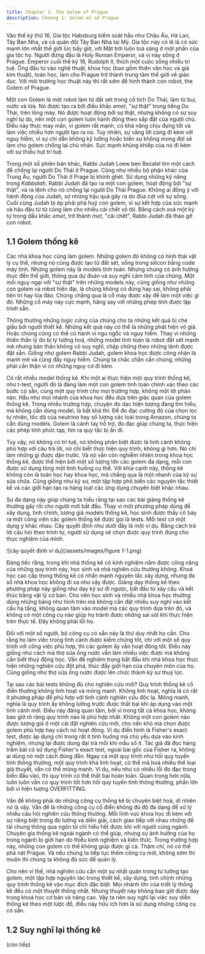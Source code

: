 ```yaml
---
title: Chapter 1. The Golem of Prague
description: Chương 1: Golem xứ sở Prague
---
```


Vào thế kỷ thứ 16, Gia tộc Habsburg kiểm soát hầu như Châu Âu, Hà Lan, Tây Ban Nha, và cả quân đội Tây Ban Nha tại Mỹ. Gia tộc này có lẽ là có sức mạnh lớn nhất thể giới lúc bấy giờ, với Mặt trời luôn toả sáng ở một phần của gia tộc họ. Người đứng đầu là Holy Roman Emperor, và vị này sống ở Prague. Emperor cuối thể kỷ 16, Rudolph II, thích một cuộc sống nhiều trí tuệ. Ông đầu tư vào nghệ thuật, khoa học (bao gồm thiên văn học và giả kim thuật), toán học, làm cho Prague trở thành trung tâm thế giới về giáo dục. Với môi trường học thuật này thì rất sớm để hình thành con robot, the Golem of Prague.  

Một con Golem là một robot làm từ đất sét trong cổ tích Do Thái, làm từ bụi, nước và lửa. Nó được tạo ra bởi điều khắc *emet*, "sự thật" trong tiếng Do Thái, trên lông mày. Nó được hoạt động bởi sự thật, nhưng không có sự suy nghĩ tự do, nên một con golem luôn hành động theo sắp đặt của người chủ. Điều này thực may mắn, vì golem rất mạnh, có khả năng chịu đựng tốt và làm việc nhiều hơn người tạo ra nó. Tuy nhiên, sự vâng lời cũng đi kèm với nguy hiểm, vì sự chỉ dẫn không kỹ lưỡng hoặc biến sự không mong đợi sẽ làm cho golem chống lại chủ nhân. Sực mạnh khủng khiếp của nó đi kèm với sự thiếu hụt trí tuệ.  

Trong một số phiên bản khác, Rabbi Judah Loew ben Bezalel tìm một cách để chống lại người Do Thái ở Prague. Cũng như nhiều bộ phận khác của Trung Âu, người Do Thái ở Prage bị khinh ghét. Sử dụng những kỹ năng trong *Kabbalah*, Rabbi Judah đã tạo ra một con golem, hoạt động bởi "sự thật", và ra lệnh cho nó chống lại người Do Thái Prague. Không ai đồng ý với hành động của Judah, sợ những hậu quả gây ra do đùa cợt với sự sống. Cuối cùng Judah bị ép phải phá huỷ con golem, vì sự kết hợp của sức mạnh và hậu đậu từ từ cũng làm cho nhiều cái chết vô tội. Bằng cách xoá một ký tự trong dấu khắc *emet*, trở thành *met*, "cái chết", Rabbi Judah đã tháo gỡ con robot.  

## 1.1 Golem thống kê
Các nhà khoa học cũng làm golem. Những golem đó không có hình thái vật lý cụ thể, nhưng nó cũng được tạo từ đất sét, sống trong silicon bằng code máy tính. Những golem này là models tính toán. Nhưng chúng có ảnh hưởng thực đến thế giới, thông qua dự đoán và suy nghĩ cảm tính của chúng. Một mối nguy ngại với "sự thật" trên những models này, cũng giống như những con golem và robot hiện đại, là chúng không có đúng hay sai, không phải tiên tri hay lừa đảo. Chúng chẳng qua là cỗ máy được xây để làm một việc gì đó. Những cổ máy này cực mạnh, hăng say với những phép tính được lập trình sẵn.  

Thông thường những logic cứng của chúng cho ta những kết quả bị che giấu bới người thiết kế. Những kết quả này có thể là những phát hiện vô giá. Hoặc chúng cũng có thể có hành vi ngu ngốc và nguy hiểm. Thay vì những thiên thần lý do bị lý tưởng hoá, những model tính toán là robot đất sét mạnh mẽ nhưng bản thân không có suy nghĩ, chập chững theo những lệnh được đặt sẵn. Giống như golem Rabbi Judah, golem khoa học được công nhận là mạnh mẽ và cũng đầy nguy hiểm. Chúng ta chắc chắn cần chúng, những phải cẩn thận vì có những nguy cơ đi kèm.  

Có rất nhiều model thống kê. Khi một ai thực hiện một quy trình thống kê, như t-test, người đó là đang làm một con golem tính toán chính xác theo các bước có sẵn, cùng một quy trình cho mọi trường hợp, không một lời phàn nàn. Hầu như mọi nhánh của khoa học đều dựa trên giác quan của golem thống kê. Trong nhiều trường hợp, chuyện đo dạc hiện tượng đang tìm hiểu, mà không cần dùng model, là bất khả thi. Để đo đạc cường độ của chọn lọc tự nhiên, tốc dộ của neutrino hay số lượng các loài trong Amazon, chúng ta cần dùng models. Golem là cánh tay hỗ trợ, đo đạc giúp chúng ta, thực hiện các phép tính phức tạp, tìm ra quy tắc bị ẩn đi.  

Tuy vậy, nó không có trí tuệ, nó không phân biệt được là tình cảnh không phù hợp với câu trả lời, nó chỉ biết thực hiện quy trình, không gì hơn. Nó chỉ làm những gì được dặn trước. Và nó vẫn còn nghiễm nhiên trong khoa học thống kê, được thể hiện bởi một số lượng lớn các golem đa dạng, mỗi con được sử dụng tỏng một tình huống cụ thể. Với khía cạnh này, thống kê không còn là toán học hay khoa học, mà chẳng qua là một nhanh của kỹ sư sửa chữa. Cũng giống như kỹ sư, một tập hợp phố biến các nguyên tắc thiết kế và các giới hạn tạo ra hàng loạt các ứng dụng chuyên biệt khác nhau.  

Sự đa dạng này giúp chúng ta hiểu rằng tại sao các bài giảng thống kê thường gây rối cho người mới bắt đầu. Thay vì một phương pháp dùng để xây dụng, tinh chỉnh, lượng giá models thống kê, học sinh được thầy cô bày ra một công viên các golem thống kê được gọi là tests. Mỗi test có một dụng ý khác nhau. Cây quyết định như dưới đây là một ví dụ. Bằng cách trả lời câu hỏi theo trình tự, người sử dụng sẽ chọn được quy trình đúng cho thực nghiệm của mình.  

![cây quyết định ví dụ](/assets/images/figure 1-1.png)  

Đáng tiếc rằng, trong khi nhà thống kê có kinh nghiệm nắm được công năng của những quy trình này, học sinh và nhà nghiên cứu thường không. Khoá học cao cấp trong thống kê có nhấn mạnh nguyên tắc xây dựng, nhưng đa số nhà khoa học không đi xa như vậy được. Giảng dạy thống kê theo phương pháp này giống như dạy kỹ sư đi ngược, bắt đầu từ xây cầu và kết thúc bằng vật lý cơ bản. Cho nên học sinh và nhiều nhà khoa học thường dùng những bảng như hình trên mà không cần đặt nhiều suy nghĩ vào kết cầu hạ tầng, không quan tâm vào model mà các quy trình dựa trên đó, và không có một công cụ nào giúp họ tránh được những sai sót khi thực hiện trên thực tế. Đây không phải lỗi họ.  

Đối với một số người, bộ công cụ có sẵn này là thứ duy nhất họ cần. Cho rằng họ làm việc trong tình cảnh được kiểm chứng tốt, chỉ với một số quy trình với công việc phù hợp, thì các golem ấy vẫn hoạt động tốt. Điều này giống như cách mà thợ sửa ống nước vẫn làm nhiều việc được mà không cần biết thuỷ động học. Vấn đề nghiêm trọng bắt đầu khi nhà khoa học thực hiện những nghiên cứu đột phá, thúc đẩy giới hạn của chuyên môn của họ. Cũng giống như thợ sửa ống nước được lên chức thành kỹ sư thuỷ lực.  

Tại sao các bài tests không đủ cho nghiên cứu mới? Quy trình thống kê cổ điển thường không linh hoạt và mỏng manh. Không linh hoạt, nghĩa là có rất ít phương pháp để phù hợp với tình cảnh nghiên cứu độc lạ. Mỏng manh, nghĩa là quy trình ấy không lường trước được thất bại khi áp dụng vào một tình cảnh mới. Điều này đáng quan tâm, bởi vì trong tất cả khoa học, không bao giờ rõ ràng quy trình nào là phù hợp nhất. Không một con golem nào được lượng giá ở một cài đặt nghiên cứu mới, cho nên khó mà chọn được golem phù hợp hay cách nó hoạt động. Ví dụ điển hình là Fisher's exact test, được áp dụng chỉ trong rất ít tình huống mà chủ yếu dựa vào kinh nghiệm, nhưng lại được dùng đại trà mỗi khi mẫu số ít. Tác giả đã đọc hàng trăm bài có sử dụng Fisher's exact test, ngoài bài gốc của Fisher ra, không ai dùng nó một cách đúng đắn. Ngay cả một quy trình như hồi quy tuyến tính thông thường, một quy trình khá linh hoạt, có thể mã hoá nhiều thể loại giả thuyết, vẫn có thể mỏng manh. Ví dụ, nếu như có nhiều lỗi đo đạc trong biến đầu vào, thì quy trình có thể thất bại hoàn toàn. Quan trọng hơn nữa, luôn luôn vẫn có quy trình tốt hơn hồi quy tuyến tính thông thường, phần lớn bởi vì hiện tượng OVERFITTING.  

Vấn đề không phải do những công cụ thống kê bị chuyên biệt hoá, dĩ nhiên nó là vậy. Vấn đề là những công cụ cổ điển không đủ độ đa dạng để xử lý nhiều câu hỏi nghiên cứu thông thường. Mỗi lĩnh vực khoa học đi kèm với sự riêng biệt trong đo lường và diễn giải, cách giao tiếp với nhau những đề tài chung thông qua ngôn từ chỉ hiểu hết được khi với người cùng ngành. Chuyên gia thống kê ngoài ngành có thể giúp, nhưng sự ảnh hưởng của họ trong ngành bị giới hạn do thiếu kinh nghiệm và kiến thức. Trong trường hợp này, những con golem có thể không giúp được gì cả. Thậm chí, nó có thể phá nát Prague. Và nếu chúng ta tiếp tục thêm công cụ mới, không sớm thì muộn thì chúng ta không đủ sức để quản lý.  

Cho nên vì thế, nhà nghiên cứu cần một sự nhất quán trong tư tưởng tạo golem, một tập hợp nguyên tác trong thiết kế, xây dựng, tinh chỉnh những quy trình thống kê vào mục đích đặc biệt. Mọi nhánh lớn của triết lý thống kê đều có một thuyết thống nhất. Nhưng thuyết này không bao giờ được dạy trong khoá học cơ bản và nâng cao. Vậy ta nên suy nghĩ lại việc suy diễn thống kê theo một lược đồ, điều này hữu ích hơn là sử dụng những công cụ có sẵn.  

## 1.2 Suy nghĩ lại thống kê

(còn tiếp)